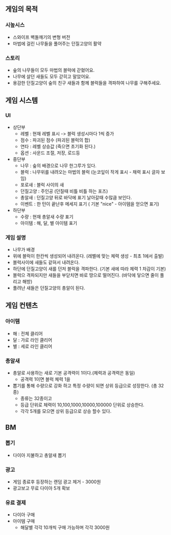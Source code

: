 ## 게임의 목적
### 시높시스
- 스와이프 벽돌깨기의 변형 버전
- 마법에 걸린 나무들을 풀어주는 던질고양의 활약

### 스토리
- 숲의 나무들이 모두 마법의 블럭에 갇혔어요.
- 나무에 살던 새들도 모두 갇히고 말았어요.
- 용감한 던질고양이 숲의 친구 새들과 함께 블럭들을 격파하여 나무를 구해주세요.

## 게임 시스템
### UI
- 상단부
  - 레벨 : 현재 레벨 표시 -> 블럭 생성시마다 1씩 증가
  - 점수 : 파괴된 점수 (파괴된 블럭의 합)
  - 연타 : 레벨 상승값 (죽으면 초기화 된다.)
  - 옵션 : 사운드 조절, 저장, 로드등
- 중단부
  - 나무 : 숲의 배경으로 나무 한그루가 있다.
  - 블럭 : 나무위를 내려오는 마법의 블럭 (눈코잎이 작게 표시 - 채력 표시 글자 보임)
  - 포로새 : 블럭 사이의 새
  - 던질고양 : 주인공 (던질때 비틀 비틀 하는 포즈)
  - 총알새 : 던질고양 뒤로 바닥에 표기 날아갈때 수많큼 보인다.
  - 이벤트 : 한 턴이 끝난후 메세지 표기 ( 기본 "nice" - 아이템을 얻으면 표기) 
- 하단부
  - 수량 : 현재 총알새 수량 표기
  - 아이템 : 해, 달, 별 아이템 표기     
### 게임 설명
- 나무가 배경
- 위에 블럭이 한칸씩 생성되어 내려온다. (레벨에 맞는 체력 생성 - 최초 1에서 출발)
- 블럭사이에 새들도 같혀서 내려온다.
- 하단에 던질고양이 새를 던저 블럭을 격파한다. (기본 새에 따라 체력 1 차감이 기본)
- 블럭으 격파되지만 새들을 부닫치면 바로 땅으로 떨어진다. (바닥에 닿으면 줄이 풀리고 해방)
- 풀려난 새들은 던질고양의 총알이 된다.

## 게임 컨텐츠
### 아이템
- 해 : 전체 클리어
- 달 : 가로 라인 클리어
- 별 : 세로 라인 클리어
### 총알새
- 총알로 사용하는 새로 기본 공격력이 1이다.(체력과 공격력은 동일)
  - 공격력 1이면 블럭 체력 1을  
- 뽑기를 통해 수량으로 강화 하고 특정 수량이 되면 상위 등급으로 성장한다. (총 32종)
  - 종류는 32종이고
  - 등급 단위로 체력이 10,100,1000,10000,100000 단위로 상승한다.
  - 각각 5개를 모으면 상위 등급으로 상승 할수 있다.

## BM
### 뽑기
- 다이아 지불하고 총알새 뽑기
### 광고
- 게임 종료후 등장하는 랜덤 광고 제거 - 3000원
- 광고보고 무료 다이아 5개 확보
### 유료 결제
- 다이아 구매
- 아이템 구매
  - 해달별 각각 10개씩 구매 가능하며 각각 3000원 


